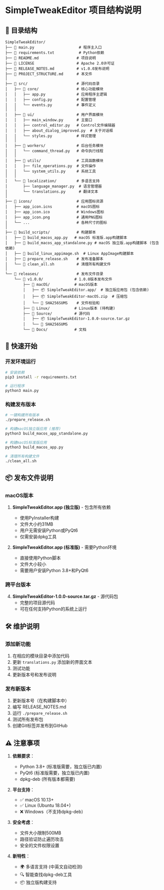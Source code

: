 # SimpleTweakEditor 项目结构说明

## 📁 目录结构

```
SimpleTweakEditor/
├── 📄 main.py                    # 程序主入口
├── 📄 requirements.txt           # Python依赖
├── 📄 README.md                 # 项目说明
├── 📄 LICENSE                   # Apache 2.0许可证
├── 📄 RELEASE_NOTES.md          # v1.0.0发布说明
├── 📄 PROJECT_STRUCTURE.md      # 本文件
│
├── 📂 src/                      # 源代码目录
│   ├── 📂 core/                 # 核心功能模块
│   │   ├── app.py              # 应用程序主逻辑
│   │   ├── config.py           # 配置管理
│   │   └── events.py           # 事件定义
│   │
│   ├── 📂 ui/                   # 用户界面模块
│   │   ├── main_window.py      # 主窗口
│   │   ├── control_editor.py   # Control文件编辑器
│   │   ├── about_dialog_improved.py  # 关于对话框
│   │   └── styles.py           # 样式管理
│   │
│   ├── 📂 workers/              # 后台任务模块
│   │   └── command_thread.py   # 命令执行线程
│   │
│   ├── 📂 utils/                # 工具函数模块
│   │   ├── file_operations.py  # 文件操作
│   │   └── system_utils.py     # 系统工具
│   │
│   └── 📂 localization/         # 多语言支持
│       ├── language_manager.py  # 语言管理器
│       └── translations.py      # 翻译文本
│
├── 📂 icons/                    # 应用图标资源
│   ├── app_icon.icns           # macOS图标
│   ├── app_icon.ico            # Windows图标
│   ├── app_icon.png            # 通用PNG图标
│   └── ...                     # 各种尺寸的图标
│
├── 📂 build_scripts/            # 构建脚本
│   ├── 🔧 build_macos_app.py   # macOS 标准版.app构建脚本
│   ├── 🔧 build_macos_app_standalone.py # macOS 独立版.app构建脚本 (包含依赖)
│   ├── 🔧 build_linux_appimage.sh  # Linux AppImage构建脚本
│   ├── 🔧 prepare_release.sh    # 发布准备脚本
│   └── 🔧 clean_all.sh          # 清理所有构建文件
│
└── 📂 releases/                 # 发布文件目录
    └── 📂 v1.0.0/              # 1.0.0版本发布文件
        ├── 📂 macOS/           # macOS版本
        │   ├── 📦 SimpleTweakEditor.app/  # 独立版应用包 (包含依赖)
        │   ├── 📦 SimpleTweakEditor-macOS.zip  # 压缩包
        │   └── 📄 SHA256SUMS    # 文件校验和
        ├── 📂 Linux/           # Linux版本 (待构建)
        ├── 📂 Source/          # 源代码
        │   ├── 📦 SimpleTweakEditor-1.0.0-source.tar.gz
        │   └── 📄 SHA256SUMS
        └── 📂 Docs/            # 文档
```

## 🚀 快速开始

### 开发环境运行
```bash
# 安装依赖
pip3 install -r requirements.txt

# 运行程序
python3 main.py
```

### 构建发布版本
```bash
# 一键构建所有版本
./prepare_release.sh

# 构建macOS独立版应用 (推荐)
python3 build_macos_app_standalone.py

# 构建macOS标准版应用
python3 build_macos_app.py

# 清理所有构建文件
./clean_all.sh
```

## 📦 发布文件说明

### macOS版本

1. **SimpleTweakEditor.app (独立版)** - 包含所有依赖
   - 使用PyInstaller构建
   - 文件大小约31MB
   - 用户无需安装Python或PyQt6
   - 仅需安装dpkg工具

2. **SimpleTweakEditor.app (标准版)** - 需要Python环境
   - 直接使用Python脚本
   - 文件大小较小
   - 需要用户安装Python 3.8+和PyQt6

### 跨平台版本

4. **SimpleTweakEditor-1.0.0-source.tar.gz** - 源代码包
   - 完整的项目源代码
   - 可在任何支持Python的系统上运行

## 🛠️ 维护说明

### 添加新功能
1. 在相应的模块目录中添加代码
2. 更新 `translations.py` 添加新的界面文本
3. 测试功能
4. 更新版本号和发布说明

### 发布新版本
1. 更新版本号（在构建脚本中）
2. 编写 RELEASE_NOTES.md
3. 运行 `./prepare_release.sh`
4. 测试所有发布包
5. 创建Git标签并发布到GitHub

## ⚠️ 注意事项

1. **依赖要求**：
   - Python 3.8+ (标准版需要，独立版已内置)
   - PyQt6 (标准版需要，独立版已内置)
   - dpkg-deb (所有版本都需要)

2. **平台支持**：
   - ✅ macOS 10.13+
   - ✅ Linux (Ubuntu 18.04+)
   - ❌ Windows（不支持dpkg-deb）

3. **安全考虑**：
   - 文件大小限制500MB
   - 路径验证防止遍历攻击
   - 安全的文件权限设置

4. **新特性**：
   - 🌍 多语言支持 (中英文自动检测)
   - 🔍 智能查找dpkg-deb工具
   - 📦 独立版构建支持